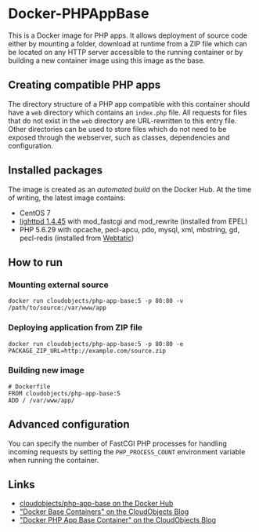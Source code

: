 # Docker-PHPAppBase

This is a Docker image for PHP apps. It allows deployment of source code either by mounting a folder, download at runtime from a ZIP file which can be located on any HTTP server accessible to the running container or by building a new container image using this image as the base.

## Creating compatible PHP apps

The directory structure of a PHP app compatible with this container should have a `web` directory which contains an `index.php` file. All requests for files that do not exist in the `web` directory are URL-rewritten to this entry file. Other directories can be used to store files which do not need to be exposed through the webserver, such as classes, dependencies and configuration.

## Installed packages

The image is created as an _automated build_ on the Docker Hub. At the time of writing, the latest image contains:

* CentOS 7
* [lighttpd 1.4.45](https://www.lighttpd.net/2017/1/14/1.4.45/) with mod\_fastcgi and mod\_rewrite (installed from EPEL)
* PHP 5.6.29 with opcache, pecl-apcu, pdo, mysql, xml, mbstring, gd, pecl-redis (installed from [Webtatic](https://webtatic.com))

## How to run

### Mounting external source

    docker run cloudobjects/php-app-base:5 -p 80:80 -v /path/to/source:/var/www/app

### Deploying application from ZIP file

    docker run cloudobjects/php-app-base:5 -p 80:80 -e PACKAGE_ZIP_URL=http://example.com/source.zip

### Building new image

    # Dockerfile
    FROM cloudobjects/php-app-base:5
    ADD / /var/www/app/

## Advanced configuration

You can specify the number of FastCGI PHP processes for handling incoming requests by setting the `PHP_PROCESS_COUNT` environment variable when running the container.

## Links

* [cloudobjects/php-app-base on the Docker Hub](https://hub.docker.com/r/cloudobjects/php-app-base/)
* ["Docker Base Containers" on the CloudObjects Blog](https://blog.cloudobjects.io/devops/opensource/2017/03/06/docker-base-containers/)
* ["Docker PHP App Base Container" on the CloudObjects Blog](https://blog.cloudobjects.io/devops/opensource/2017/03/23/docker-php-app-base/)